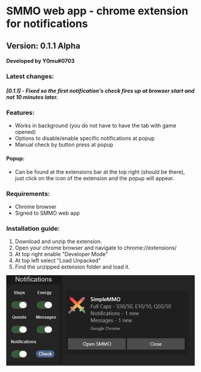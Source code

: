 # SMMO web app - chrome extension for notifications
## Version: 0.1.1 Alpha
#### Developed by Y0mu#0703
### Latest changes:
##### [0.1.1] - Fixed so the first notification's check fires up at browser start and not 10 minutes later.
### Features:
- Works in background (you do not have to have the tab with game opened)
- Options to disable/enable specific notifications at popup
- Manual check by button press at popup 
#### Popup:
- Can be found at the extensions bar at the top right (should be there), just click on the icon of the extension and the popup will appear.
### Requirements:
- Chrome browser
- Signed to SMMO web app
### Installation guide:
1. Download and unzip the extension.
2. Open your chrome browser and navigate to chrome://extensions/
3. At top right enable "Developer Mode"
4. At top left select "Load Unpacked"
5. Find the unzipped extension folder and load it.

![Extension image](https://github.com/ImY0mu/ChromeExt_notificaitons-SMMO-web/blob/master/extension.png)
